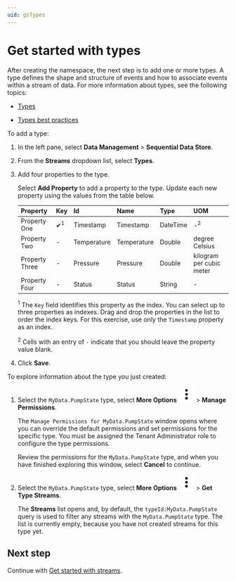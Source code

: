 ```yaml
---
uid: gsTypes
---
```


# Get started with types

After creating the namespace, the next step is to add one or more types. A type defines the shape and structure of events and how to associate events within a stream of data. For more information about types, see the following topics:

- [Types](xref:ccTypes)

- [Types best practices](xref:bpTypes)

To add a type:

1. In the left pane, select **Data Management** > **Sequential Data Store**.

1. From the **Streams** dropdown list, select **Types**.

1. Add four properties to the type. 

   Select **Add Property** to add a property to the type. Update each new property using the values from the table below.

   | Property | Key | Id | Name | Type | UOM | 
   |----------|-----|------|----|--|-----|
   | Property One | &#10004;<sup>1</sup> | Timestamp | Timestamp | DateTime | -<sup>2</sup> | 
   | Property Two | - | Temperature | Temperature | Double | degree Celsius | 
   | Property Three | - | Pressure | Pressure | Double | kilogram per cubic meter | 
   | Property Four | - | Status | Status | String | - | 
   
   <sup>1</sup> The `Key` field identifies this property as the index. You can select up to three properties as indexes. Drag and drop the properties in the list to order the index keys. For this exercise, use only the `Timestamp` property as an index.
   
   <sup>2</sup> Cells with an entry of `-` indicate that you should leave the property value blank.

1. Click **Save**.

To explore information about the type you just created:

1. Select the `MyData.PumpState` type, select **More Options** ![More Options](../../_icons/default/dots-vertical.svg) > **Manage Permissions**.

    The `Manage Permissions for MyData.PumpState` window opens where you can override the default permissions and set permissions for the specific type. You must be assigned the Tenant Administrator role to configure the type permissions.

    Review the permissions for the `MyData.PumpState` type, and when you have finished exploring this window, select **Cancel** to continue. 

1. Select the `MyData.PumpState` type, select **More Options** ![More Options](../../_icons/default/dots-vertical.svg) > **Get Type Streams**.

   The **Streams** list opens and, by default, the `typeId:MyData.PumpState` query is used to filter any streams with the `MyData.PumpState` type. The list is currently empty, because you have not created streams for this type yet.

## Next step

Continue with [Get started with streams](xref:gsStreams).
